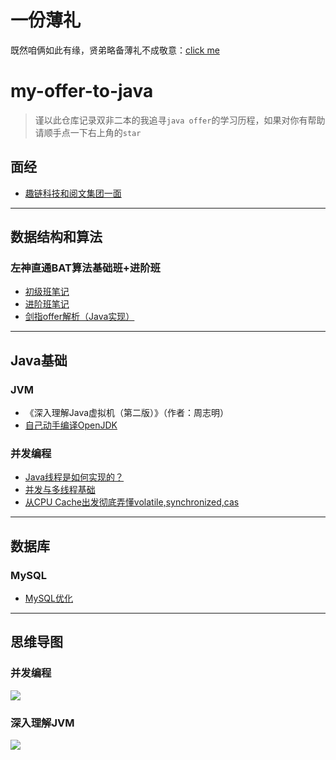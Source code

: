 # 一份薄礼

既然咱俩如此有缘，贤弟略备薄礼不成敬意：[click me](./posts/2019-02-04-一份薄礼.md)

# my-offer-to-java

> 谨以此仓库记录双非二本的我追寻`java offer`的学习历程，如果对你有帮助请顺手点一下右上角的`star`

## 面经

- [趣链科技和阅文集团一面](./posts/趣链和阅文一面.md)

-----------

## 数据结构和算法

### 左神直通BAT算法基础班+进阶班

- [初级班笔记](./posts/2018-10-13-左神直通BAT算法笔记.md)
- [进阶班笔记](./posts/2018-11-26-直通BAT算法（进阶篇）.md)
- [剑指offer解析（Java实现）](./posts/2019-01-18-剑指offer解析（Java实现）.md)

------------------

## Java基础

### JVM

- 《深入理解Java虚拟机（第二版）》（作者：周志明）
- [自己动手编译OpenJDK](./posts/2019-01-23-自己动手编译OpenJDK.md)

### 并发编程

- [Java线程是如何实现的？](./posts/2019-01-31-Java线程是如何实现的？.md)
- [并发与多线程基础](./posts/并发与多线程基础.md)
- [从CPU Cache出发彻底弄懂volatile,synchronized,cas](./posts/2019-02-01-从CPUCache出发彻底弄懂volatile-synchronized-cas.md)

---------

## 数据库

### MySQL

- [MySQL优化](./posts/2018-12-25-MySQL优化.md)

--------

## 思维导图

### 并发编程

![](http://zanwenblog.oss-cn-beijing.aliyuncs.com/19-1-3/99943411.jpg)

### 深入理解JVM

![](https://uploadfiles.nowcoder.com/images/20190205/8222772_1549370594559_6E5F36EEFCC528CAA0153B54E018D829)